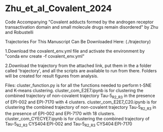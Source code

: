 # Zhu_et_al_Covalent_2024
Code Accompanying "Covalent adducts formed by the androgen receptor transactivation domain and small molecule drugs remain disordered" by Zhu and Robustelli

Trajectories For This Manuscript Can Be Downloaded Here:
(./trajectory)

1.Download the covalent_env.yml file and activate the environment by "conda env create -f covalent_env.yml"

2.Download the trajectory from the attached link, put them in the a folder called 'trajectory', and all the scripts are available to run from there. Folders will be created for result figures from analysis.

Files:
cluster_function.py is for all the functions needed to perform t-SNE and K-means clustering.
cluster_com_E2E7.ipynb is for clustering the combined trajectory of non-covalent trajectory Tau-5$\mathrm{_{R2\_R3}}$ in the presence of EPI-002 and EPI-7170 with 4 clusters.
cluster_com_E2E7_C20.ipynb is for clustering the combined trajectory of non-covalent trajectory Tau-5$\mathrm{_{R2\_R3}}$ in the presence of EPI-002 and EPI-7170 with 18 clusters.
cluster_com_CYECYE7.ipynb is for clustering the combined trajectory of Tau-5$\mathrm{_{R2\_R3}}$ CYS404:EPI-002 and Tau-5$\mathrm{_{R2\_R3}}$ CYS404:EPI-7170
